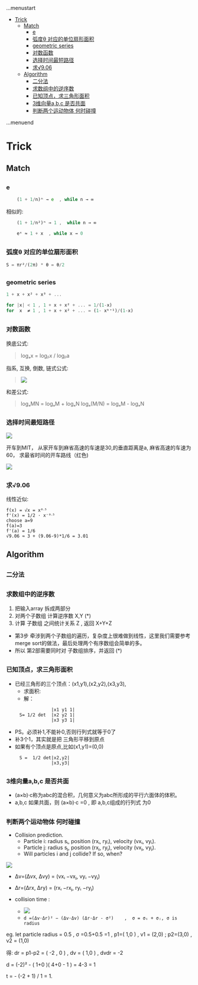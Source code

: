 ...menustart

- [Trick](#59c9428d4e21d63aefeb230c919dcfe3)
    - [Match](#6da89265a9a8b0b28eb4946bb2ec0c6d)
        - [e](#e1671797c52e15f763380b45e841ec32)
        - [弧度θ 对应的单位扇形面积](#c7112c6a637487ace192a1747cc4e5a9)
        - [geometric series](#b287a415393520b5c5e9a45cf7f0ba02)
        - [对数函数](#13dab3aef82bac1ad3d1eba135dab6cd)
        - [选择时间最短路径](#a6cf0efcef5764df8b0aa13f2bc2a8cf)
        - [求√9.06](#ede6fd698e87ea72dbb43980639c76f6)
    - [Algorithm](#4afa80e77a07f7488ce4d1bdd8c4977a)
        - [二分法](#0608141511400ff7717263f89537faaf)
        - [求数组中的逆序数](#bb0a8ee4ec6c3520a9cf5fd4604aac07)
        - [已知顶点，求三角形面积](#c6456da5a90171a0792d3687af299d73)
        - [3维向量a,b,c 是否共面](#bcb9bc222a8bdf672334e86daa37bb8f)
        - [判断两个运动物体 何时碰撞](#664289c474abb7133d2e064e03c82e62)

...menuend


<h2 id="59c9428d4e21d63aefeb230c919dcfe3"></h2>


# Trick

<h2 id="6da89265a9a8b0b28eb4946bb2ec0c6d"></h2>


## Match

<h2 id="e1671797c52e15f763380b45e841ec32"></h2>


### e

```octave
    (1 + 1/n)ⁿ → e  , while n → ∞
```

相似的:

```octave
    (1 + 1/n²)ⁿ → 1 ,  while n → ∞
```

```octave
    eˣ ≈ 1 + x  , while x → 0
```

<h2 id="c7112c6a637487ace192a1747cc4e5a9"></h2>


### 弧度θ 对应的单位扇形面积

```octave
S = πr²/(2π) * θ = θ/2
```

<h2 id="b287a415393520b5c5e9a45cf7f0ba02"></h2>


### geometric series

```octave
1 + x + x² + x³ + ...
```

```octave
for |x| < 1 , 1 + x + x² + ... = 1/(1-x)
for  x  ≠ 1 , 1 + x + x² + ... = (1- xᵏ⁺¹)/(1-x)
```

<h2 id="13dab3aef82bac1ad3d1eba135dab6cd"></h2>


### 对数函数

换底公式:

> logₐx = logᵦx / logᵦa

指系, 互换, 倒数, 链式公式:

> ![](../imgs/log_exp_serious.png)

和差公式:

> logₐMN = logₐM + logₐN 
logₐ(M/N) = logₐM - logₐN 




<h2 id="a6cf0efcef5764df8b0aa13f2bc2a8cf"></h2>


### 选择时间最短路径

![](../imgs/ToMIT.png)

开车到MIT， 从家开车到麻省高速的车速是30,的垂直距离是a, 麻省高速的车速为60， 求最省时间的开车路线（红色)

![](../imgs/ToMIT2.png)

<h2 id="ede6fd698e87ea72dbb43980639c76f6"></h2>


### 求√9.06

线性近似:

```
f(x) = √x = x⁰ᐧ⁵
f'(x) = 1/2 · x⁻⁰ᐧ⁵
choose a=9
f(a)=3
f'(a) = 1/6
√9.06 ≈ 3 + (9.06-9)*1/6 = 3.01
```


<h2 id="4afa80e77a07f7488ce4d1bdd8c4977a"></h2>


## Algorithm

<h2 id="0608141511400ff7717263f89537faaf"></h2>


### 二分法

<h2 id="bb0a8ee4ec6c3520a9cf5fd4604aac07"></h2>


### 求数组中的逆序数

 1. 把输入array 拆成两部分
 2. 对两个子数组 计算逆序数 X,Y  (*)
 3. 计算 子数组 之间统计关系 Z , 返回 X+Y+Z

 - 第3步 牵涉到两个子数组的遍历，复杂度上很难做到线性，这里我们需要参考merge sort的做法，最后处理两个有序数组会简单的多。
 - 所以 第2部需要同时对 子数组排序，并返回  (*) 




<h2 id="c6456da5a90171a0792d3687af299d73"></h2>


### 已知顶点，求三角形面积

 - 已经三角形的三个顶点：(x1,y1),(x2,y2),(x3,y3),
    - 求面积:
    -  解： 

```           
                 |x1 y1 1|
     S= 1/2 det  |x2 y2 1|
                 |x3 y3 1|
```                     
                     
 - PS。必须补1,不能补0,否则行列式就等于0了
 - 补3个1，其实就是把 三角形平移到原点
 - 如果有个顶点是原点,比如(x1,y1)=(0,0)
   
```                  
     S =  1/2 det|x2,y2|
                 |x3,y3|
```

<h2 id="bcb9bc222a8bdf672334e86daa37bb8f"></h2>


### 3维向量a,b,c 是否共面

 - (a×b)·c称为abc的混合积，几何意义为abc所形成的平行六面体的体积。
 - a,b,c 如果共面，则 (a×b)·c =0 , 即 a,b,c组成的行列式 为0


<h2 id="664289c474abb7133d2e064e03c82e62"></h2>


### 判断两个运动物体 何时碰撞

 - Collision prediction.
    - Particle i: radius sᵢ, position (rxᵢ, ryᵢ), velocity (vxᵢ, vyᵢ).
    - Particle j: radius sⱼ, position (rxⱼ, ryⱼ), velocity (vxⱼ, vyⱼ).
    - Will particles i and j collide? If so, when?

![](../imgs/algorithm_time_2particle_collide.png)


 - Δv=(Δvx, Δvy) = (vxᵢ −vxⱼ, vyᵢ −vyⱼ)
 - Δr=(Δrx, Δry) = (rxᵢ −rxⱼ, ryᵢ −ryⱼ)

 - collision time :
    - ![](../imgs/algorithm_time_2particle_collide_solution.png)
    - `d =(Δv⋅Δr)² − (Δv·Δv) (Δr·Δr - σ²)    ,  σ = σᵢ + σⱼ, σ is radius`

eg. let particle radius = 0.5 , σ =0.5+0.5 =1 ,  p1=( 1,0 ) , v1 = (2,0) ; p2=(3,0) , v2 = (1,0)

得:  dr = p1-p2 =  ( -2 , 0 ) , dv = ( 1,0 )  , dvdr = -2 

d = (-2)² - ( 1+0 )( 4+0 - 1 ) = 4-3 = 1

t = - (-2 + 1) / 1 = 1.



 









